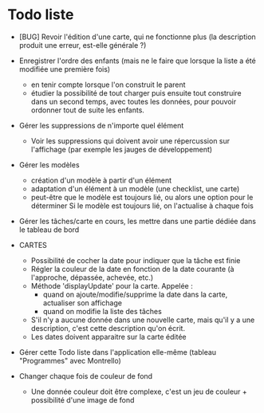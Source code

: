 # Todo liste

* [BUG] Revoir l'édition d'une carte, qui ne fonctionne plus (la description produit une erreur, est-elle générale ?)

* Enregistrer l'ordre des enfants (mais ne le faire que lorsque la liste a été modifiée une première fois)
  * en tenir compte lorsque l'on construit le parent
  * étudier la possibilité de tout charger puis ensuite tout construire dans un second temps, avec toutes les données, pour pouvoir ordonner tout de suite les enfants.

* Gérer les suppressions de n'importe quel élément
  * Voir les suppressions qui doivent avoir une répercussion sur l'affichage (par exemple les jauges de développement)

* Gérer les modèles
  - création d'un modèle à partir d'un élément
  - adaptation d'un élément à un modèle (une checklist, une carte)
  - peut-être que le modèle est toujours lié, ou alors une option pour le déterminer
    Si le modèle est toujours lié, on l'actualise à chaque fois

* Gérer les tâches/carte en cours, les mettre dans une partie dédiée dans le tableau de bord

* CARTES
  * Possibilité de cocher la date pour indiquer que la tâche est finie
  * Régler la couleur de la date en fonction de la date courante (à l'approche, dépassée, achevée, etc.)
  * Méthode 'displayUpdate' pour la carte. Appelée :
    * quand on ajoute/modifie/supprime la date dans la carte, actualiser son affichage
    * quand on modifie la liste des tâches
  * S'il n'y a aucune donnée dans une nouvelle carte, mais qu'il y a une description, c'est cette description qu'on écrit.
  * Les dates doivent apparaitre sur la carte éditée

* Gérer cette Todo liste dans l'application elle-même (tableau "Programmes" avec Montrello)

* Changer chaque fois de couleur de fond
  * Une donnée couleur doit être complexe, c'est un jeu de couleur + possibilité d'une image de fond